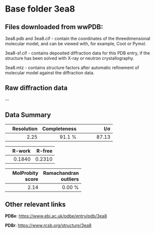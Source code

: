 # Base folder 3ea8

## Files downloaded from wwPDB:

3ea8.pdb and 3ea8.cif - contain the coordinates of the threedimensional molecular model, and can be viewed with, for example, Coot or Pymol.

3ea8-sf.cif - contains deposited diffraction data for this PDB entry, if the structure has been solved with X-ray or neutron crystallography.

3ea8.mtz - contains structure factors after automatic refinement of molecular model against the diffraction data.

## Raw diffraction data

--<br> 

## Data Summary
|   | Resolution | Completeness| I/$\boldsymbol{\sigma}$ |
|---|-------------:|----------------:|--------------:|
|   |2.25|91.1  %|<img width=50/>87.13|

|   | **R-work**| **R-free**   
|---|-------------:|----------------:|           
||0.1840|0.2310|

|   |**MolProbity<br>score**| **Ramachandran<br>outliers** 
|---|-------------:|----------------:|
||2.14|0.00 %|

## Other relevant links 
**PDBe**:  https://www.ebi.ac.uk/pdbe/entry/pdb/3ea8
 
**PDBr**: https://www.rcsb.org/structure/3ea8 

